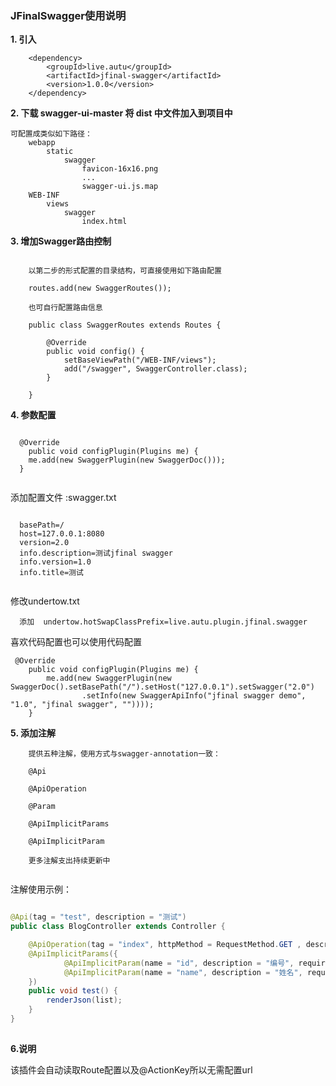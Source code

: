 ### JFinalSwagger使用说明 

**1. 引入**
```
    <dependency>
        <groupId>live.autu</groupId>
        <artifactId>jfinal-swagger</artifactId>
        <version>1.0.0</version>
    </dependency>
```

**2. 下载 swagger-ui-master 将 dist 中文件加入到项目中**

```
可配置成类似如下路径：
    webapp
        static
            swagger
                favicon-16x16.png
                ...
                swagger-ui.js.map
    WEB-INF
        views
            swagger
                index.html
```

**3. 增加Swagger路由控制**

```

    以第二步的形式配置的目录结构，可直接使用如下路由配置
    
    routes.add(new SwaggerRoutes());
    
    也可自行配置路由信息
    
    public class SwaggerRoutes extends Routes {
    
        @Override
        public void config() {
            setBaseViewPath("/WEB-INF/views");
            add("/swagger", SwaggerController.class);
        }
    
    }

```

**4. 参数配置**

```

  @Override
	public void configPlugin(Plugins me) {
    me.add(new SwaggerPlugin(new SwaggerDoc()));
  }
  
``` 

  添加配置文件  :swagger.txt
  
``` 

  basePath=/
  host=127.0.0.1:8080
  version=2.0
  info.description=测试jfinal swagger
  info.version=1.0
  info.title=测试
  
```
  修改undertow.txt
```
  添加  undertow.hotSwapClassPrefix=live.autu.plugin.jfinal.swagger
```
  喜欢代码配置也可以使用代码配置
```  
 @Override
	public void configPlugin(Plugins me) {
		me.add(new SwaggerPlugin(new SwaggerDoc().setBasePath("/").setHost("127.0.0.1").setSwagger("2.0")
				.setInfo(new SwaggerApiInfo("jfinal swagger demo", "1.0", "jfinal swagger", ""))));
	}
 ```
**5. 添加注解**

```
    提供五种注解，使用方式与swagger-annotation一致：
    
    @Api
    
    @ApiOperation
    
    @Param
    
    @ApiImplicitParams
    
    @ApiImplicitParam
    
    更多注解支出持续更新中
    
```


注解使用示例：

```java

@Api(tag = "test", description = "测试")
public class BlogController extends Controller {

    @ApiOperation(tag = "index", httpMethod = RequestMethod.GET , description = "测试")
    @ApiImplicitParams({
            @ApiImplicitParam(name = "id", description = "编号", required = true, dataType = "Long"),
            @ApiImplicitParam(name = "name", description = "姓名", required = true, dataType = "String")
    })
    public void test() {
        renderJson(list);
    }
}
    
```

**6.说明**

该插件会自动读取Route配置以及@ActionKey所以无需配置url
    


